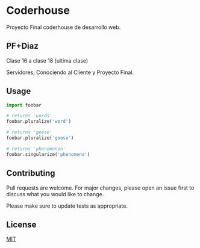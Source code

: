 # Coderhouse

Proyecto Final coderhouse de desarrollo web.

## PF+Diaz

Clase 16 a clase 18 (ultima clase)

Servidores, Conociendo al Cliente y Proyecto Final.

## Usage

```python
import foobar

# returns 'words'
foobar.pluralize('word')

# returns 'geese'
foobar.pluralize('goose')

# returns 'phenomenon'
foobar.singularize('phenomena')
```

## Contributing

Pull requests are welcome. For major changes, please open an issue first
to discuss what you would like to change.

Please make sure to update tests as appropriate.

## License

[MIT](https://choosealicense.com/licenses/mit/)
